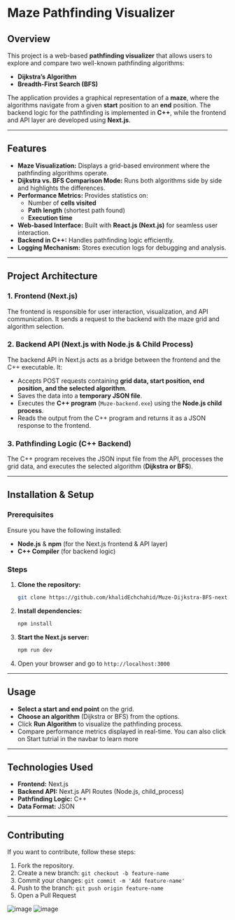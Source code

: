# Maze Pathfinding Visualizer

## Overview
This project is a web-based **pathfinding visualizer** that allows users to explore and compare two well-known pathfinding algorithms:
- **Dijkstra’s Algorithm**
- **Breadth-First Search (BFS)**

The application provides a graphical representation of a **maze**, where the algorithms navigate from a given **start** position to an **end** position. The backend logic for the pathfinding is implemented in **C++**, while the frontend and API layer are developed using **Next.js**.

---

## Features
- **Maze Visualization:** Displays a grid-based environment where the pathfinding algorithms operate.
- **Dijkstra vs. BFS Comparison Mode:** Runs both algorithms side by side and highlights the differences.
- **Performance Metrics:** Provides statistics on:
  - Number of **cells visited**
  - **Path length** (shortest path found)
  - **Execution time**
- **Web-based Interface:** Built with **React.js (Next.js)** for seamless user interaction.
- **Backend in C++:** Handles pathfinding logic efficiently.
- **Logging Mechanism:** Stores execution logs for debugging and analysis.

---

## Project Architecture

### 1. Frontend (Next.js)
The frontend is responsible for user interaction, visualization, and API communication. It sends a request to the backend with the maze grid and algorithm selection.

### 2. Backend API (Next.js with Node.js & Child Process)
The backend API in Next.js acts as a bridge between the frontend and the C++ executable. It:
- Accepts POST requests containing **grid data, start position, end position, and the selected algorithm**.
- Saves the data into a **temporary JSON file**.
- Executes the **C++ program** (`Muze-backend.exe`) using the **Node.js child process**.
- Reads the output from the C++ program and returns it as a JSON response to the frontend.

### 3. Pathfinding Logic (C++ Backend)
The C++ program receives the JSON input file from the API, processes the grid data, and executes the selected algorithm (**Dijkstra or BFS**).

---

## Installation & Setup

### Prerequisites
Ensure you have the following installed:
- **Node.js** & **npm** (for the Next.js frontend & API layer)
- **C++ Compiler** (for backend logic)

### Steps
1. **Clone the repository:**
   ```bash
   git clone https://github.com/khalidEchchahid/Muze-Dijkstra-BFS-nextjs-c-.git
   ```
2. **Install dependencies:**
   ```bash
   npm install
   ```

3. **Start the Next.js server:**
   ```bash
   npm run dev
   ```
4. Open your browser and go to `http://localhost:3000`

---

## Usage
- **Select a start and end point** on the grid.
- **Choose an algorithm** (Dijkstra or BFS) from the options.
- Click **Run Algorithm** to visualize the pathfinding process.
- Compare performance metrics displayed in real-time.
You can also click on Start tutrial  in the  navbar to learn more 
---

## Technologies Used
- **Frontend:** Next.js 
- **Backend API:** Next.js API Routes (Node.js, child_process)
- **Pathfinding Logic:** C++
- **Data Format:** JSON

---

## Contributing
If you want to contribute, follow these steps:
1. Fork the repository.
2. Create a new branch: `git checkout -b feature-name`
3. Commit your changes: `git commit -m 'Add feature-name'`
4. Push to the branch: `git push origin feature-name`
5. Open a Pull Request

![image](https://github.com/user-attachments/assets/271f3da6-5b6b-457c-ac2d-84bba3f6256d)
![image](https://github.com/user-attachments/assets/d7e19ff6-a763-41b5-b92b-061dbfa73fd5)
